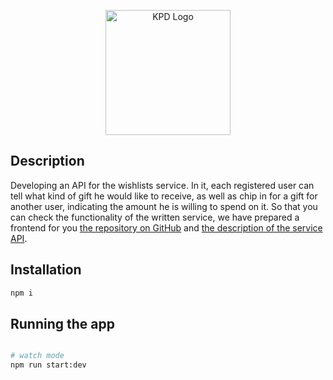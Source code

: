 <p align="center">
  <img src="/images/logo.859c065a68674e897435ac6a26d344cb.svg" width="200" alt="KPD Logo" />
</p>

## Description

Developing an API for the wishlists service.
In it, each registered user can tell what kind of gift he would like to receive, as well as chip in for a gift for another user, indicating the amount he is willing to spend on it.
So that you can check the functionality of the written service, we have prepared a frontend for you [the repository on GitHub](https://github.com/yandex-praktikum/kupipodariday-frontend) and [the description of the service API](https://app.swaggerhub.com/apis/zlocate/KupiPodariDay/1.0.0).

## Installation

```bash
npm i
```

## Running the app

```bash

# watch mode
npm run start:dev

```
